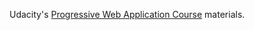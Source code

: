Udacity's [Progressive Web Application Course](https://www.udacity.com/course/intro-to-progressive-web-apps--ud811) materials.